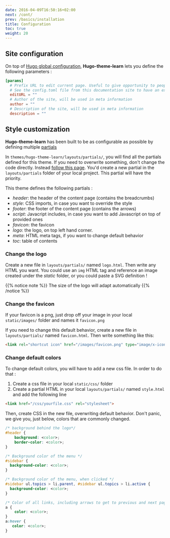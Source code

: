 ```yaml
---
date: 2016-04-09T16:50:16+02:00
next: /cont/
prev: /basics/installation
title: Configuration
toc: true
weight: 20
---
```


## Site configuration

On top of [Hugo global configuration](https://gohugo.io/overview/configuration/), **Hugo-theme-learn** lets you define the following parameters :

```toml
[params]
  # Prefix URL to edit current page. Useful to give opportunity to people to create merge request for your doc.
  # See the config.toml file from this documentation site to have an example.
  editURL = ""
  # Author of the site, will be used in meta information
  author = ""
  # Description of the site, will be used in meta information
  description = ""
```

## Style customization

**Hugo-theme-learn** has been built to be as configurable as possible by defining multiple [partials](https://gohugo.io/templates/partials/)

In `themes/hugo-theme-learn/layouts/partials/`, you will find all the partials defined for this theme. If you need to overwrite something, don't change the code directly. Instead [follow this page](https://gohugo.io/themes/customizing/). You'd create a new partial in the `layouts/partials` folder of your local project. This partial will have the priority.

This theme defines the following partials :

- *header*: the header of the content page (contains the breadcrumbs)
- *style*: CSS imports, in case you want to override the style
- *footer*: the footer of the content page (contains the arrows)
- *script*:  Javacript includes, in case you want to add Javascript on top of provided ones
- *favicon*: the favicon
- *logo*: the logo, on top left hand corner.
- *meta*: HTML meta tags, if you want to change default behavior
- *toc*: table of contents

### Change the logo

Create a new file in `layouts/partials/` named `logo.html`. Then write any HTML you want.
You could use an `img` HTML tag and reference an image created under the *static* folder, or you could paste a SVG definition !

{{% notice note %}}
The size of the logo will adapt automatically
{{% /notice %}}

### Change the favicon

If your favicon is a png, just drop off your image in your local `static/images/` folder and names it `favicon.png`

If you need to change this default behavior, create a new file in `layouts/partials/` named `favicon.html`. Then write something like this:

```html
<link rel="shortcut icon" href="/images/favicon.png" type="image/x-icon" />
```

### Change default colors

To change default colors, you will have to add a new css file. In order to do that :

1. Create a css file in your local `static/css/` folder
2. Create a partial HTML in your local `layouts/partials/` named `style.html` and add the following line

```html
<link href="/css/yourfile.css" rel="stylesheet">
```

Then, create CSS in the new file, overwriting default behavior. Don't panic, we give you, just below, colors that are commonly changed.

```css
/* background behind the logo*/
#header {
    background: <color>;
    border-color: <color>;
}

/* Background color of the menu */
#sidebar {
  background-color: <color>;
}

/* Background color of the menu, when clicked */
#sidebar ul.topics > li.parent, #sidebar ul.topics > li.active {
  background-color: <color>;
}

/* Color of all links, including arrows to get to previous and next pages */
a {
    color: <color>;
}
a:hover {
   color: <color>;
}
```
